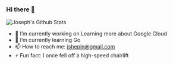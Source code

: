 ### Hi there 👋
![Joseph's Github Stats](https://github-readme-stats.vercel.app/api?username=jshepin)


- 🔭 I’m currently working on Learning more about Google Cloud
- 🌱 I’m currently learning Go 
- 📫 How to reach me: jshepin@gmail.com
- ⚡ Fun fact: I once fell off a high-speed chairlift
